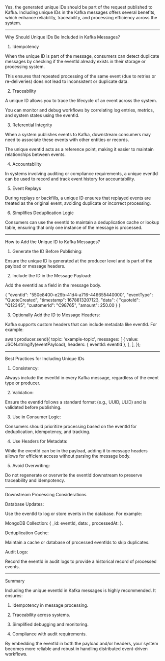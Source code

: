 Yes, the generated unique IDs should be part of the request published to Kafka. Including unique IDs in the Kafka messages offers several benefits, which enhance reliability, traceability, and processing efficiency across the system.


---

Why Should Unique IDs Be Included in Kafka Messages?

1. Idempotency

When the unique ID is part of the message, consumers can detect duplicate messages by checking if the eventId already exists in their storage or processing system.

This ensures that repeated processing of the same event (due to retries or re-deliveries) does not lead to inconsistent or duplicate data.


2. Traceability

A unique ID allows you to trace the lifecycle of an event across the system.

You can monitor and debug workflows by correlating log entries, metrics, and system states using the eventId.


3. Referential Integrity

When a system publishes events to Kafka, downstream consumers may need to associate these events with other entities or records.

The unique eventId acts as a reference point, making it easier to maintain relationships between events.


4. Accountability

In systems involving auditing or compliance requirements, a unique eventId can be used to record and track event history for accountability.


5. Event Replays

During replays or backfills, a unique ID ensures that replayed events are treated as the original event, avoiding duplicate or incorrect processing.


6. Simplifies Deduplication Logic

Consumers can use the eventId to maintain a deduplication cache or lookup table, ensuring that only one instance of the message is processed.



---

How to Add the Unique ID to Kafka Messages?

1. Generate the ID Before Publishing:

Ensure the unique ID is generated at the producer level and is part of the payload or message headers.



2. Include the ID in the Message Payload:

Add the eventId as a field in the message body.


{
    "eventId": "550e8400-e29b-41d4-a716-446655440000",
    "eventType": "QuoteCreated",
    "timestamp": 1678813207123,
    "data": {
        "quoteId": "Q12345",
        "customerId": "C98765",
        "amount": 250.00
    }
}


3. Optionally Add the ID to Message Headers:

Kafka supports custom headers that can include metadata like eventId. For example:


await producer.send({
    topic: 'example-topic',
    messages: [
        {
            value: JSON.stringify(eventPayload),
            headers: { eventId: eventId },
        },
    ],
});




---

Best Practices for Including Unique IDs

1. Consistency:

Always include the eventId in every Kafka message, regardless of the event type or producer.



2. Validation:

Ensure the eventId follows a standard format (e.g., UUID, ULID) and is validated before publishing.



3. Use in Consumer Logic:

Consumers should prioritize processing based on the eventId for deduplication, idempotency, and tracking.



4. Use Headers for Metadata:

While the eventId can be in the payload, adding it to message headers allows for efficient access without parsing the message body.



5. Avoid Overwriting:

Do not regenerate or overwrite the eventId downstream to preserve traceability and idempotency.





---

Downstream Processing Considerations

Database Updates:

Use the eventId to log or store events in the database. For example:

MongoDB Collection: { _id: eventId, data: <event data>, processedAt: <timestamp> }.



Deduplication Cache:

Maintain a cache or database of processed eventIds to skip duplicates.


Audit Logs:

Record the eventId in audit logs to provide a historical record of processed events.




---

Summary

Including the unique eventId in Kafka messages is highly recommended. It ensures:

1. Idempotency in message processing.


2. Traceability across systems.


3. Simplified debugging and monitoring.


4. Compliance with audit requirements.



By embedding the eventId in both the payload and/or headers, your system becomes more reliable and robust in handling distributed event-driven workflows.

